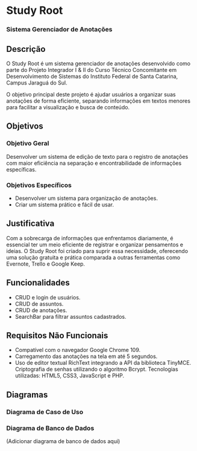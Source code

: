 # Study Root

### Sistema Gerenciador de Anotações

## Descrição
O Study Root é um sistema gerenciador de anotações desenvolvido como parte do Projeto Integrador I & II do Curso Técnico Concomitante em Desenvolvimento de Sistemas do Instituto Federal de Santa Catarina, Campus Jaraguá do Sul.

O objetivo principal deste projeto é ajudar usuários a organizar suas anotações de forma eficiente, separando informações em textos menores para facilitar a visualização e busca de conteúdo.

## Objetivos
### Objetivo Geral
Desenvolver um sistema de edição de texto para o registro de anotações com maior eficiência na separação e encontrabilidade de informações específicas.

### Objetivos Específicos
- Desenvolver um sistema para organização de anotações.
- Criar um sistema prático e fácil de usar.

## Justificativa
Com a sobrecarga de informações que enfrentamos diariamente, é essencial ter um meio eficiente de registrar e organizar pensamentos e ideias. O Study Root foi criado para suprir essa necessidade, oferecendo uma solução gratuita e prática comparada a outras ferramentas como Evernote, Trello e Google Keep.

## Funcionalidades
- CRUD e login de usuários.
- CRUD de assuntos.
- CRUD de anotações.
- SearchBar para filtrar assuntos cadastrados.

## Requisitos Não Funcionais
- Compatível com o navegador Google Chrome 109.
- Carregamento das anotações na tela em até 5 segundos.
- Uso de editor textual RichText integrando a API da biblioteca TinyMCE.
Criptografia de senhas utilizando o algoritmo Bcrypt.
Tecnologias utilizadas: HTML5, CSS3, JavaScript e PHP.

## Diagramas
### Diagrama de Caso de Uso

### Diagrama de Banco de Dados
(Adicionar diagrama de banco de dados aqui)
